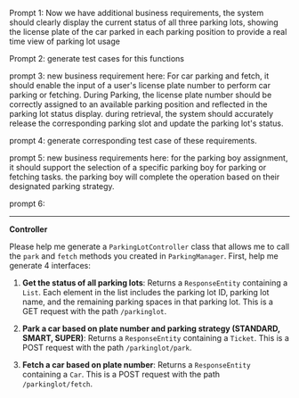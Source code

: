 Prompt 1:
Now we have additional business requirements, the system should clearly display the current status of all three parking lots, 
showing the license plate of the car parked in each parking position to provide a real time view of parking lot usage

Prompt 2:
generate test cases for this functions

prompt 3:
new business requirement here: For car parking and fetch, 
it should enable the input of a user's license plate number to perform car parking or fetching. 
During Parking, the license plate number should be correctly assigned to an available 
parking position and reflected in the parking lot status display. during retrieval, 
the system should accurately release the corresponding parking slot and update 
the parking lot's status.

prompt 4:
generate corresponding test case of these requirements.

prompt 5:
new business requirements here:  for the parking boy assignment, 
it should support the selection of a specific parking boy for parking or fetching tasks. 
the parking boy will complete the operation based on their designated parking strategy.

prompt 6:

---

**Controller**

Please help me generate a `ParkingLotController` class that allows me to call the `park` and `fetch` methods you created in `ParkingManager`. First, help me generate 4 interfaces:

1. **Get the status of all parking lots**: Returns a `ResponseEntity` containing a `List`. Each element in the list includes the parking lot ID, parking lot name, and the remaining parking spaces in that parking lot. This is a GET request with the path `/parkinglot`.

2. **Park a car based on plate number and parking strategy (STANDARD, SMART, SUPER)**: Returns a `ResponseEntity` containing a `Ticket`. This is a POST request with the path `/parkinglot/park`.

3. **Fetch a car based on plate number**: Returns a `ResponseEntity` containing a `Car`. This is a POST request with the path `/parkinglot/fetch`.

